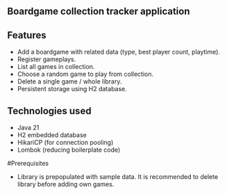 ## Boardgame collection tracker application

## Features

* Add a boardgame with related data (type, best player count, playtime).
* Register gameplays.
* List all games in collection.
* Choose a random game to play from collection.
* Delete a single game / whole library.
* Persistent storage using H2 database.

## Technologies used
* Java 21
* H2 embedded database
* HikariCP (for connection pooling)
* Lombok (reducing boilerplate code)

#Prerequisites
* Library is prepopulated with sample data. It is recommended to delete library before adding own games.

